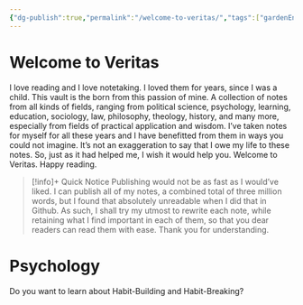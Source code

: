 ```yaml
---
{"dg-publish":true,"permalink":"/welcome-to-veritas/","tags":["gardenEntry"]}
---
```



# Welcome to Veritas
I love reading and I love notetaking. I loved them for years, since I was a child. This vault is the born from this passion of mine. A collection of notes from all kinds of fields, ranging from political science, psychology, learning, education, sociology, law, philosophy, theology, history, and many more, especially from fields of practical application and wisdom. I’ve taken notes for myself for all these years and I have benefitted from them in ways you could not imagine. It’s not an exaggeration to say that I owe my life to these notes. So, just as it had helped me, I wish it would help you. Welcome to Veritas. Happy reading.

> [!info]+ Quick Notice
> Publishing would not be as fast as I would’ve liked. I can publish all of my notes, a combined total of three million words, but I found that absolutely unreadable when I did that in Github. As such, I shall try my utmost to rewrite each note, while retaining what I find important in each of them, so that you dear readers can read them with ease. Thank you for understanding. 

# Psychology
Do you want to learn about Habit-Building and Habit-Breaking? 

